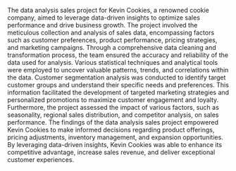 The data analysis sales project for Kevin Cookies, a renowned cookie company, aimed to leverage data-driven insights to optimize sales performance and drive business growth. The project involved the meticulous collection and analysis of sales data, encompassing factors such as customer preferences, product performance, pricing strategies, and marketing campaigns. Through a comprehensive data cleaning and transformation process, the team ensured the accuracy and reliability of the data used for analysis. Various statistical techniques and analytical tools were employed to uncover valuable patterns, trends, and correlations within the data. Customer segmentation analysis was conducted to identify target customer groups and understand their specific needs and preferences. This information facilitated the development of targeted marketing strategies and personalized promotions to maximize customer engagement and loyalty. Furthermore, the project assessed the impact of various factors, such as seasonality, regional sales distribution, and competitor analysis, on sales performance. The findings of the data analysis sales project empowered Kevin Cookies to make informed decisions regarding product offerings, pricing adjustments, inventory management, and expansion opportunities. By leveraging data-driven insights, Kevin Cookies was able to enhance its competitive advantage, increase sales revenue, and deliver exceptional customer experiences.
